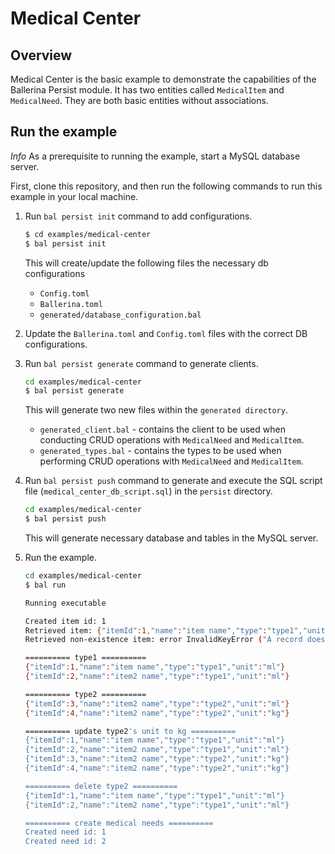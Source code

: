 # Medical Center

## Overview

Medical Center is the basic example to demonstrate the capabilities of the Ballerina Persist module. 
It has two entities called `MedicalItem` and `MedicalNeed`. They are both basic entities without associations.

## Run the example

*Info* As a prerequisite to running the example, start a MySQL database server.

First, clone this repository, and then run the following commands to run this example in your local machine.

1. Run `bal persist init` command to add configurations.

    ```sh
    $ cd examples/medical-center
    $ bal persist init
    ```
    This will create/update the following files the necessary db configurations
    * `Config.toml`
    * `Ballerina.toml`
    * `generated/database_configuration.bal`


2. Update the `Ballerina.toml` and `Config.toml` files with the correct DB configurations.


3. Run `bal persist generate` command to generate clients.

   ```sh
   cd examples/medical-center
   $ bal persist generate
   ```

   This will generate two new files within the `generated directory`.
   * `generated_client.bal` - contains the client to be used when conducting CRUD operations with `MedicalNeed` and `MedicalItem`.
   * `generated_types.bal` - contains the types to be used when performing CRUD operations with `MedicalNeed` and `MedicalItem`.

4. Run `bal persist push` command to generate and execute the SQL script file (`medical_center_db_script.sql`) in the `persist` directory.

   ```sh
   cd examples/medical-center
   $ bal persist push
   ```
   This will generate necessary database and tables in the MySQL server.

5. Run the example.

   ```sh
   cd examples/medical-center
   $ bal run
   
   Running executable
   
   Created item id: 1
   Retrieved item: {"itemId":1,"name":"item name","type":"type1","unit":"ml"}
   Retrieved non-existence item: error InvalidKeyError ("A record does not exist for 'MedicalItem' for key 5.")
   
   ========== type1 ==========
   {"itemId":1,"name":"item name","type":"type1","unit":"ml"}
   {"itemId":2,"name":"item2 name","type":"type1","unit":"ml"}
   
   ========== type2 ==========
   {"itemId":3,"name":"item2 name","type":"type2","unit":"ml"}
   {"itemId":4,"name":"item2 name","type":"type2","unit":"kg"}
   
   ========== update type2's unit to kg ==========
   {"itemId":1,"name":"item name","type":"type1","unit":"ml"}
   {"itemId":2,"name":"item2 name","type":"type1","unit":"ml"}
   {"itemId":3,"name":"item2 name","type":"type2","unit":"kg"}
   {"itemId":4,"name":"item2 name","type":"type2","unit":"kg"}
   
   ========== delete type2 ==========
   {"itemId":1,"name":"item name","type":"type1","unit":"ml"}
   {"itemId":2,"name":"item2 name","type":"type1","unit":"ml"}
   
   ========== create medical needs ==========
   Created need id: 1
   Created need id: 2
   ```
